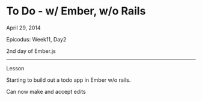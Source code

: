 To Do - w/ Ember, w/o Rails
============================

April 29, 2014

Epicodus: Week11, Day2

2nd day of Ember.js

****************************
Lesson

Starting to build out a todo app in Ember w/o rails.

Can now make and accept edits
